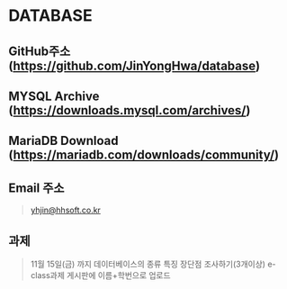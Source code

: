 # DATABASE

## GitHub주소 (https://github.com/JinYongHwa/database)

## MYSQL Archive (https://downloads.mysql.com/archives/)

## MariaDB Download (https://mariadb.com/downloads/community/)

## Email 주소
> yhjin@hhsoft.co.kr

## 과제 
> 11월 15일(금) 까지 데이터베이스의 종류 특징 장단점 조사하기(3개이상)
> e-class과제 게시판에  이름+학번으로 업로드
